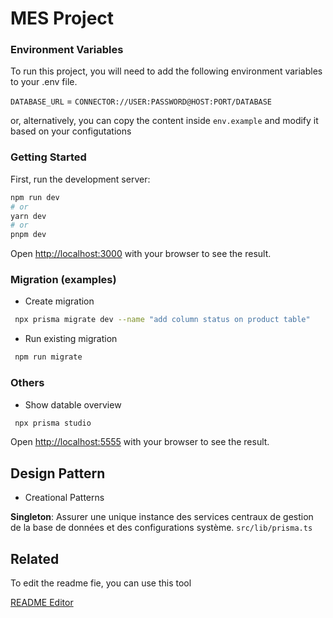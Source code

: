 # MES Project
### Environment Variables

To run this project, you will need to add the following environment variables to your .env file.

`DATABASE_URL` = `CONNECTOR://USER:PASSWORD@HOST:PORT/DATABASE`

or, alternatively, you can copy the content inside `env.example` and modify it based on your configutations

### Getting Started

First, run the development server:

```bash
npm run dev
# or
yarn dev
# or
pnpm dev
```

Open [http://localhost:3000](http://localhost:3000) with your browser to see the result.

### Migration (examples)

- Create migration

```bash
 npx prisma migrate dev --name "add column status on product table"
```

- Run existing migration

```bash
 npm run migrate
```

### Others
- Show datable overview

```bash
 npx prisma studio
```

Open [http://localhost:5555](http://localhost:5555) with your browser to see the result.

## Design Pattern
- Creational Patterns

**Singleton**: Assurer une unique instance des services centraux de gestion de la base de données et des configurations système. `src/lib/prisma.ts`

## Related

To edit the readme fie, you can use this tool 

[README Editor](https://readme.so/fr/editor)


